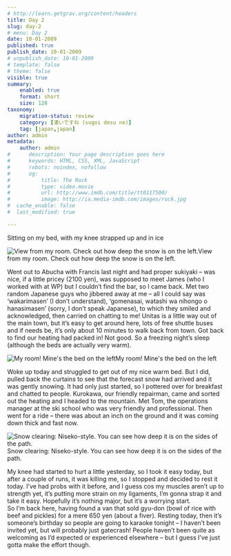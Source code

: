 ```yaml
---
# http://learn.getgrav.org/content/headers
title: Day 2
slug: day-2
# menu: Day 2
date: 10-01-2009
published: true
publish_date: 10-01-2009
# unpublish_date: 10-01-2009
# template: false
# theme: false
visible: true
summary:
    enabled: true
    format: short
    size: 128
taxonomy:
    migration-status: review
    category: [凄いですね (sugoi desu ne)]
    tag: [japan,japan]
author: admin
metadata:
    author: admin
#      description: Your page description goes here
#      keywords: HTML, CSS, XML, JavaScript
#      robots: noindex, nofollow
#      og:
#          title: The Rock
#          type: video.movie
#          url: http://www.imdb.com/title/tt0117500/
#          image: http://ia.media-imdb.com/images/rock.jpg
#  cache_enable: false
#  last_modified: true

---
```


Sitting on my bed, with my knee strapped up and in ice

![View from my room. Check out how deep the snow is on the left.](http://user47216.vs.easily.co.uk/wp-content/uploads/2009/01/dsc00423-200x150.jpg "View from room")View from my room. Check out how deep the snow is on the left.



Went out to Abucha with Francis last night and had proper sukiyaki – was nice, if a little pricey (2100 yen), was supposed to meet James (who I worked with at WP) but I couldn’t find the bar, so I came back. Met two random Japanese guys who jibbered away at me – all I could say was ‘wakarimasen’ (I don’t understand), ‘gomenasai, watashi wa nihongo o hanasimasen’ (sorry, I don’t speak Japanese), to which they smiled and acknowledged, then carried on chatting to me! Unitas is a little way out of the main town, but it’s easy to get around here, lots of free shuttle buses and if needs be, it’s only about 10 minutes to walk back from town. Got back to find our heating had packed in! Not good. So a freezing night’s sleep (although the beds are actually very warm).

![My room! Mine's the bed on the left](http://user47216.vs.easily.co.uk/wp-content/uploads/2009/01/dsc00425-200x150.jpg "My room")My room! Mine's the bed on the left



Woke up today and struggled to get out of my nice warm bed. But I did, pulled back the curtains to see that the forecast snow had arrived and it was gently snowing. It had only just started, so I pottered over for breakfast and chatted to people. Kurokawa, our friendly repairman, came and sorted out the heating and I headed to the mountain. Met Tom, the operations manager at the ski school who was very friendly and professional. Then went for a ride – there was about an inch on the ground and it was coming down thick and fast now.

![Snow clearing: Niseko-style. You can see how deep it is on the sides of the path.](http://user47216.vs.easily.co.uk/wp-content/uploads/2009/01/dsc00427-200x150.jpg "Snow clearing")Snow clearing: Niseko-style. You can see how deep it is on the sides of the path.



My knee had started to hurt a little yesterday, so I took it easy today, but after a couple of runs, it was killing me, so I stopped and decided to rest it today. I’ve had probs with it before, and I guess cos my muscles aren’t up to strength yet, it’s putting more strain on my ligaments, I’m gonna strap it and take it easy. Hopefully it’s nothing major, but it’s a worrying start.  
 So I’m back here, having found a van that sold gyu-don (bowl of rice with beef and pickles) for a mere 650 yen (about a fiver). Resting today, then it’s someone’s birthday so people are going to karaoke tonight – I haven’t been invited yet, but will probably just gatecrash! People haven’t been quite as welcoming as I’d expected or experienced elsewhere – but I guess I’ve just gotta make the effort though.